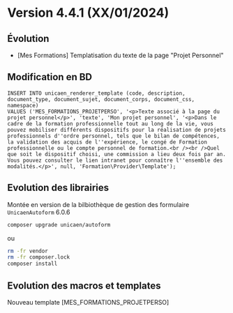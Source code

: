 Version 4.4.1 (XX/01/2024)
====

Évolution
---
- [Mes Formations] Templatisation du texte de la page "Projet Personnel"

Modification en BD
---

```postgresql
INSERT INTO unicaen_renderer_template (code, description, document_type, document_sujet, document_corps, document_css, namespace) 
VALUES ('MES_FORMATIONS_PROJETPERSO', '<p>Texte associé à la page du projet personnel</p>', 'texte', 'Mon projet personnel', '<p>Dans le cadre de la formation professionnelle tout au long de la vie, vous pouvez mobiliser différents dispositifs pour la réalisation de projets professionnels d''ordre personnel, tels que le bilan de compétences, la validation des acquis de l''expérience, le congé de Formation professionnelle ou le compte personnel de formation.<br /><br />Quel que soit le dispositif choisi, une commission a lieu deux fois par an. Vous pouvez consulter le lien intranet pour connaître l''ensemble des modalités.</p>', null, 'Formation\Provider\Template');
```

Evolution des librairies
---

Montée en version de la bilbiothèque de gestion des formulaire `UnicaenAutoform` 6.0.6

```bash
composer upgrade unicaen/autoform
```

ou

```bash
rm -fr vendor
rm -fr composer.lock
composer install
```

Evolution des macros et templates
---

Nouveau template [MES_FORMATIONS_PROJETPERSO]
